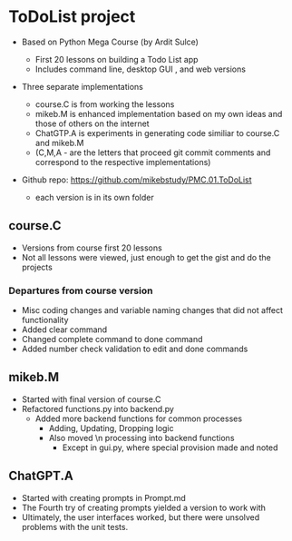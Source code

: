 # ToDoList project
- Based on Python Mega Course (by Ardit Sulce)
  - First 20 lessons on building a Todo List app
  - Includes command line, desktop GUI , and web versions
 
- Three separate implementations 
  - course.C is from working the lessons
  - mikeb.M is enhanced implementation based on my own ideas and those of others on the internet
  - ChatGTP.A is experiments in generating code similiar to course.C and mikeb.M
  - (C,M,A - are the letters that proceed git commit comments and correspond to the respective implementations)

- Github repo: https://github.com/mikebstudy/PMC.01.ToDoList
  - each version is in its own folder 

## course.C
- Versions from course first 20 lessons
- Not all lessons were viewed, just enough to get the gist and do the projects
 
### Departures from course version
- Misc coding changes and variable naming changes that did not affect functionality
- Added clear command
- Changed complete command to done command
- Added number check validation to edit and done commands

## mikeb.M

- Started with final version of course.C
- Refactored functions.py into backend.py
  - Added more backend functions for common processes 
    - Adding, Updating, Dropping logic
    - Also moved \n processing into backend functions
      - Except in gui.py, where special provision made and noted


## ChatGPT.A

- Started with creating prompts in Prompt.md
- The Fourth try of creating prompts yielded a version to work with
- Ultimately, the user interfaces worked, but there were unsolved problems with the unit tests. 